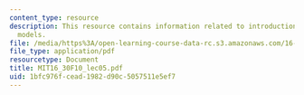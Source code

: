 ```yaml
---
content_type: resource
description: This resource contains information related to introduction to state-space
  models.
file: /media/https%3A/open-learning-course-data-rc.s3.amazonaws.com/16-30-feedback-control-systems-fall-2010/1bfc976fcead1982d90c5057511e5ef7_MIT16_30F10_lec05.pdf
file_type: application/pdf
resourcetype: Document
title: MIT16_30F10_lec05.pdf
uid: 1bfc976f-cead-1982-d90c-5057511e5ef7
---
```

